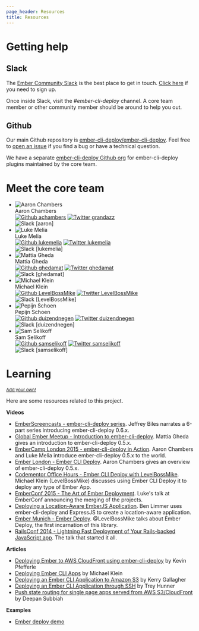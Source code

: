 ```yaml
---
page_header: Resources
title: Resources
---
```


# Getting help

## Slack

The [Ember Community Slack](https://embercommunity.slack.com/) is the best place to get in touch. [Click here](https://ember-community-slackin.herokuapp.com/) if you need to sign up.

Once inside Slack, visit the *#ember-cli-deploy* channel. A core team member or other community member should be around to help you out.

## Github

Our main Github repository is [ember-cli-deploy/ember-cli-deploy](https://github.com/ember-cli-deploy/ember-cli-deploy). Feel free to [open an issue](https://github.com/ember-cli-deploy/ember-cli-deploy/issues/new) if you find a bug or have a technical question.

We have a separate [ember-cli-deploy Github org](https://github.com/ember-cli-deploy) for ember-cli-deploy plugins maintained by the core team.

# Meet the core team

<ul class="core-team">
  <li>
    <img src="../public/images/team/achambers.jpg" alt="Aaron Chambers" class="headshot">
    <div class="name">
      Aaron Chambers
    </div>
    <a href="https://github.com/achambers"><img src="../public/images/github.png" alt="Github" class="social"> achambers</a>
    <a href="https://twitter.com/grandazz"><img src="../public/images/twitter.png" alt="Twitter" class="social"> grandazz</a>
    <div><img src="../public/images/slack.png" alt="Slack" class="social"> [aaron]</div>
  </li>
  <li>
    <img src="../public/images/team/lukemelia.jpg" alt="Luke Melia" class="headshot">
    <div class="name">
      Luke Melia
    </div>
    <a href="https://github.com/lukemelia"><img src="../public/images/github.png" alt="Github" class="social"> lukemelia</a>
    <a href="https://twitter.com/lukemelia"><img src="../public/images/twitter.png" alt="Twitter" class="social"> lukemelia</a>
    <div><img src="../public/images/slack.png" alt="Slack" class="social"> [lukemelia]</div>
  </li>
  <li>
    <img src="../public/images/team/ghedamat.jpg" alt="Mattia Gheda" class="headshot">
    <div class="name">
      Mattia Gheda
    </div>
    <a href="https://github.com/ghedamat"><img src="../public/images/github.png" alt="Github" class="social"> ghedamat</a>
    <a href="https://twitter.com/ghedamat"><img src="../public/images/twitter.png" alt="Twitter" class="social"> ghedamat</a>
    <div><img src="../public/images/slack.png" alt="Slack" class="social"> [ghedamat]</div>
  </li>
  <li>
    <img src="../public/images/team/levelbossmike.jpg" alt="Michael Klein" class="headshot">
    <div class="name">
      Michael Klein
    </div>
    <a href="https://github.com/LevelBossMike"><img src="../public/images/github.png" alt="Github" class="social"> LevelBossMike</a>
    <a href="https://twitter.com/LevelBossMike"><img src="../public/images/twitter.png" alt="Twitter" class="social"> LevelBossMike</a>
    <div><img src="../public/images/slack.png" alt="Slack" class="social"> [LevelBossMike]</div>
  </li>
  <li>
    <img src="../public/images/team/duizendnegen.jpg" alt="Pepijn Schoen" class="headshot">
    <div class="name">
      Pepijn Schoen
    </div>
    <a href="https://github.com/duizendnegen"><img src="../public/images/github.png" alt="Github" class="social"> duizendnegen</a>
    <a href="https://twitter.com/duizendnegen"><img src="../public/images/twitter.png" alt="Twitter" class="social"> duizendnegen</a>
    <div><img src="../public/images/slack.png" alt="Slack" class="social"> [duizendnegen]</div>
  </li>
  <li>
    <img src="../public/images/team/samselikoff.jpg" alt="Sam Selikoff" class="headshot">
    <div class="name">
      Sam Selikoff
    </div>
    <a href="https://github.com/samselikoff"><img src="../public/images/github.png" alt="Github" class="social"> samselikoff</a>
    <a href="https://twitter.com/samselikoff"><img src="../public/images/twitter.png" alt="Twitter" class="social"> samselikoff</a>
    <div><img src="../public/images/slack.png" alt="Slack" class="social"> [samselikoff]</div>
  </li>
</ul>

# Learning

<a class='u-pull-right' href="https://github.com/ember-cli-deploy/ember-cli-deploy/edit/gh-pages/{{page.path}}"><small>Add your own!</small></a>

Here are some resources related to this project.

**Videos**

- [EmberScreencasts - ember-cli-deploy series](https://www.emberscreencasts.com/tags/ember-cli-deploy).  Jeffrey Biles narrates a 6-part series introducing ember-cli-deploy 0.6.x.
- [Global Ember Meetup - Introduction to ember-cli-deploy](https://vimeo.com/158447249). Mattia Gheda gives an introduction to ember-cli-deploy 0.5.x.
- [EmberCamp London 2015 - ember-cli-deploy in Action](https://www.youtube.com/watch?v=fcSL5poJ1gQ&list=PL4eq2DPpyBbnMrndBpPUFFdYiMLdp8__L&index=8). Aaron Chambers and Luke Melia introduce ember-cli-deploy 0.5.x to the world.
- [Ember London - Ember CLI Deploy](https://vimeo.com/139125310). Aaron Chambers gives an overview of ember-cli-deploy 0.5.x.
- [Codementor Office Hours - Ember CLI Deploy with LevelBossMike](https://www.youtube.com/watch?v=jE8Kc8c107w). Michael Klein (LevelBossMike) discusses using Ember CLI Deploy it to deploy any type of Ember App.
- [EmberConf 2015 - The Art of Ember Deployment](https://www.youtube.com/watch?v=4EDetv_Rw5U). Luke's talk at EmberConf announcing the merging of the projects.
- [Deploying a Location-Aware EmberJS Application](https://www.youtube.com/watch?v=MT0LKcVh6Rw). Ben Limmer uses ember-cli-deploy and ExpressJS to create a location-aware application.
- [Ember Munich - Ember Deploy](https://www.youtube.com/watch?v=Ro2_I5vtTIg). @LevelBossMike talks about Ember Deploy, the first incarnation of this library.
- [RailsConf 2014 - Lightning Fast Deployment of Your Rails-backed JavaScript app](https://www.youtube.com/watch?v=QZVYP3cPcWQ). The talk that started it all.

**Articles**

- [Deploying Ember to AWS CloudFront using ember-cli-deploy](http://kevin.pfefferle.co/2015/11/01/deploying-ember-to-aws-cloudfront-using-ember-cli-deploy/) by Kevin Pfefferle
- [Deploying Ember CLI Apps](http://blog.firstiwaslike.com/deploying-ember-cli-apps/) by Michael Klein
- [Deploying an Ember CLI Application to Amazon S3](http://kerrygallagher.co.uk/deploying-an-ember-cli-application-to-amazon-s3/) by Kerry Gallagher
- [Deploying an Ember CLI Application through SSH](http://treyhunner.com/2015/03/deploying-an-ember-cli-application-via-ssh/) by Trey Hunner
- [Push state routing for single page apps served from AWS S3/CloudFront](https://medium.com/@deepansubbiah/living-on-the-edge-930d9716374) by Deepan Subbiah

**Examples**

- [Ember deploy demo](https://github.com/ghedamat/ember-deploy-demo)
